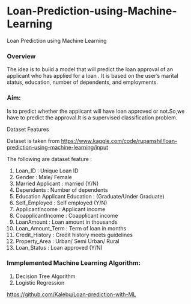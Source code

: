 # Loan-Prediction-using-Machine-Learning
Loan Prediction using Machine Learning

### Overview
The idea is to build a model that will predict the loan approval of an applicant who has applied for a loan . It is based on the user’s marital status, education, number of dependents, and employments.

### Aim:
Is to predict whether the applicant will have loan approved or not.So,we have to predict the approval.It is a supervised classification problem. 

Dataset Features

Dataset is taken from https://www.kaggle.com/code/rupamshil/loan-prediction-using-machine-learning/input

The following are dataset feature :

1. Loan_ID : Unique Loan ID
2. Gender : Male/ Female
3. Married Applicant : married (Y/N)
4. Dependents : Number of dependents
5. Education Applicant Education : (Graduate/Under Graduate)
6. Self_Employed : Self employed (Y/N)
7. ApplicantIncome : Applicant income
8. CoapplicantIncome : Coapplicant income
9. LoanAmount : Loan amount in thousands
10. Loan_Amount_Term : Term of loan in months
11. Credit_History : Credit history meets guidelines
12. Property_Area : Urban/ Semi Urban/ Rural
13. Loan_Status : Loan approved (Y/N)

### Immplemented Machine Learning Algorithm:
1. Decision Tree Algorithm
2. Logistic Regression



https://github.com/Kalebu/Loan-prediction-with-ML
